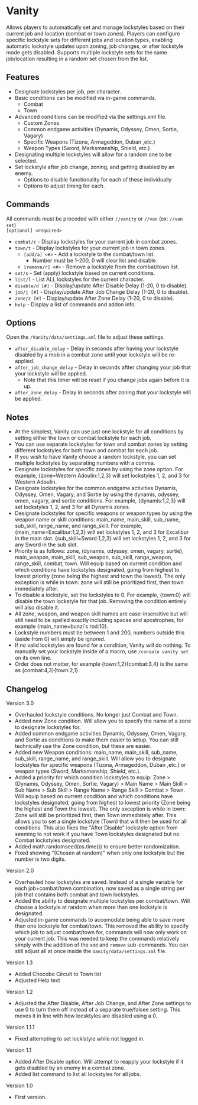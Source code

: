 # Vanity
Allows players to automatically set and manage lockstyles based on their current job and location (combat or town zones). Players can configure specific lockstyle sets for different jobs and location types, enabling automatic lockstyle updates upon zoning, job changes, or after lockstyle mode gets disabled. Supports multiple lockstyle sets for the same job/location resulting in a random set chosen from the list.

## Features
 - Designate lockstyles per job, per character.
 - Basic conditions can be modified via in-game commands.
   - Combat
   - Town
 - Advanced conditions can be modified via the settings.xml file.
   - Custom Zones
   - Common endgame activities (Dynamis, Odyssey, Omen, Sortie, Vagary)
   - Specific Weapons (Tizona, Armageddon, Duban ,etc.)
   - Weapon Types (Sword, Marksmanship, Shield, etc.)
 - Designating multiple lockstyles will allow for a random one to be selected.
 - Set lockstyle after job change, zoning, and getting disabled by an enemy.
   - Options to disable functionality for each of these individually
   - Options to adjust timing for each.

## Commands
All commands must be preceded with either `//vanity` or `//van` (ex: `//van set`)  
`[optional] <required>`
 - `combat/c` - Display lockstyles for your current job in combat zones.
 - `town/t` - Display lockstyles for your current job in town zones.
   - `[add/a] <#>` - Add a lockstyle to the combat/town list.
     - Number must be 1-200, 0 will clear list and disable.
   - `[remove/r] <#>` - Remove a lockstyle from the combat/town list.
 - `set/s` - Set (apply) lockstyle based on current conditions.
 - `list/l` - List ALL lockstyles for the current character.
 - `disable/d [#]` - Display/update After Disable Delay (1-20, 0 to disable).
 - `job/j [#]` - Display/update After Job Change Delay (1-20, 0 to disable).
 - `zone/z [#]` - Display/update After Zone Delay (1-20, 0 to disable).
 - `help` - Display a list of commands and addon info.

## Options
Open the `/Vanity/data/settings.xml` file to adjust these settings.
- `after_disable_delay` - Delay in seconds after having your lockstyle disabled by a mob in a combat zone until your lockstyle will be re-applied.
- `after_job_change_delay` - Delay in seconds aftter changing your job that your lockstyle will be applied.
  - Note that this timer will be reset if you change jobs again before it is up.
- `after_zone_delay` - Delay in seconds after zoning that your lockstyle will be applied.

## Notes
- At the simplest, Vanity can use just one lockstyle for all conditions by setting either the town or combat lockstyle for each job.
- You can use separate lockstyles for town and combat zones by setting different lockstyles for both town and combat for each job.
- If you wish to have Vanity choose a random lockstyle, you can set multiple lockstyles by separating numbers with a comma.
- Designate lockstyles for specific zones by using the zone option. For example, {zone=Western Adoulin:1,2,3} will set lockstyles 1, 2, and 3 for Western Adoulin.
- Designate lockstyles for the common endgame activities Dynamis, Odyssey, Omen, Vagary, and Sortie by using the dynamis, odyssey, omen, vagary, and sortie conditions. For example, {dynamis:1,2,3} will set lockstyles 1, 2, and 3 for all Dynamis zones.
- Designate lockstyles for specific weapons or weapon types by using the weapon name or skill conditions: main_name, main_skill, sub_name, sub_skill, range_name, and range_skill. For example, {main_name=Excalibur:1,2,3} will set lockstyles 1, 2, and 3 for Excalibur in the main slot. {sub_skill=Sword:1,2,3} will set lockstyles 1, 2, and 3 for any Sword in the sub slot.
- Priority is as follows: zone, (dynamis, odyssey, omen, vagary, sortie), main_weapon, main_skill, sub_weapon, sub_skill, range_weapon, range_skill, combat, town. Will equip based on current condition and which conditions have lockstyles designated, going from highest to lowest priority (zone being the highest and town the lowest). The only exception is while in town: zone will still be prioritized first, then town immediately after.
- To disable a lockstyle, set the lockstyles to 0. For example, {town:0} will disable the town lockstyle for that job. Removing the condition entirely will also disable it.
- All zone, weapon, and weapon skill names are case-insensitive but will still need to be spelled exactly including spaces and apostrophes, for example {main_name=bunzi's rod:10}.
- Lockstyle numbers must be between 1 and 200, numbers outside this (aside from 0) will simply be ignored.
- If no valid lockstyles are found for a condition, Vanity will do nothing. To manually set your lockstyle inside of a macro, use `/console vanity set` on its own line.
- Order does not matter, for example {town:1,2}{combat:3,4} is the same as {combat:4,3}{town:2,1}.

## Changelog
Version 3.0
- Overhauled lockstyle conditions. No longer just Combat and Town.
- Added new Zone condition. Will allow you to specify the name of a zone to designate lockstyles for.
- Added common endgame activities Dynamis, Odyssey, Omen, Vagary, and Sortie as conditions to make them easier to setup. You can still technically use the Zone condition, but these are easier.
- Added new Weapon conditions: main_name, main_skill, sub_name, sub_skill, range_name, and range_skill. Will allow you to designate lockstyles for specific weapons (Tizona, Armageddon, Duban ,etc.) or weapon types (Sword, Marksmanship, Shield, etc.).
- Added a priority for which condition lockstyles to equip: Zone > (Dynamis, Odyssey, Omen, Sortie, Vagary) > Main Name > Main Skill > Sub Name > Sub Skill > Range Name > Range Skill > Combat > Town. Will equip based on current condition and which conditions have lockstyles designated, going from highest to lowest priority (Zone being the highest and Town the lowest). The only exception is while in town: Zone will still be prioritized first, then Town immediately after. This allows you to set a single lockstyle (Town) that will then be used for all conditions. This also fixes the "After Disable" lockstyle option from seeming to not work if you have Town lockstyles designated but no Combat lockstyles designated.
- Added math.randomseed(os.time()) to ensure better randomization.
- Fixed showing "(Chosen at random)" when only one lockstyle but the number is two digits.

Version 2.0
- Overhauled how lockstyles are saved. Instead of a single variable for each job+combat/town combination, now saved as a single string per job that contains both combat and town lockstyles.
- Added the ability to designate multiple lockstyles per combat/town. Will choose a lockstyle at random when more than one lockstyle is designated.
- Adjusted in-game commands to accomodate being able to save more than one lockstyle for combat/town. This removed the ability to specify which job to adjust combat/town for, commands will now only work on your current job. This was needed to keep the commands relatively simply with the addition of the `add` and `remove` sub-commands. You can still adjust all at once inside the `Vanity/data/settings.xml` file.

Version 1.3
- Added Chocobo Circuit to Town list
- Adjusted Help text

Version 1.2
- Adjusted the After Disable, After Job Change, and After Zone settings to use 0 to turn them off instead of a separate true/falsee setting. This moves it in line with how locsktyles are disabled using a 0.

Version 1.1.1
- Fixed attempting to set locklstyle while not logged in.

Version 1.1
- Added After Disable option. Will attempt to reapply your lockstyle if it gets disabled by an enemy in a combat zone.
- Added list command to list all lockstyles for all jobs.

Version 1.0
- First version.
